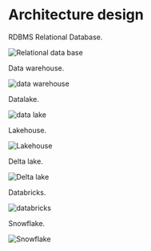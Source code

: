 # Architecture design
RDBMS Relational Database.

![Relational data base](https://github.com/nicolascorchuelo/portfolio/assets/90802118/35ed8383-fa91-47b6-a9d3-329ed0b2d79a)

Data warehouse.

![data warehouse](https://github.com/nicolascorchuelo/portfolio/assets/90802118/16c3c471-bcee-4617-8a5b-b91ffff65159)

Datalake.

![data lake](https://github.com/nicolascorchuelo/portfolio/assets/90802118/1dc6a552-5034-4b63-bc84-d952d618d1bb)

Lakehouse.


![Lakehouse](https://github.com/nicolascorchuelo/portfolio/assets/90802118/33a395ce-dee6-4de7-9a50-e93e2a54040d)


Delta lake.


![Delta lake](https://github.com/nicolascorchuelo/portfolio/assets/90802118/eb80259b-34fa-4c61-9d97-80ca6d5e6b2b)

Databricks.

![databricks](https://github.com/nicolascorchuelo/portfolio/assets/90802118/051599da-4421-4f76-af6c-09b396ddefaa)

Snowflake.

![Snowflake](https://github.com/nicolascorchuelo/portfolio/assets/90802118/3bc9a49a-c622-4008-a0ef-430fa9733e7a)
